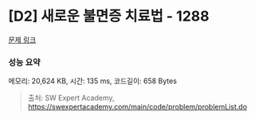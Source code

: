 # [D2] 새로운 불면증 치료법 - 1288 

[문제 링크](https://swexpertacademy.com/main/code/problem/problemDetail.do?contestProbId=AV18_yw6I9MCFAZN) 

### 성능 요약

메모리: 20,624 KB, 시간: 135 ms, 코드길이: 658 Bytes



> 출처: SW Expert Academy, https://swexpertacademy.com/main/code/problem/problemList.do